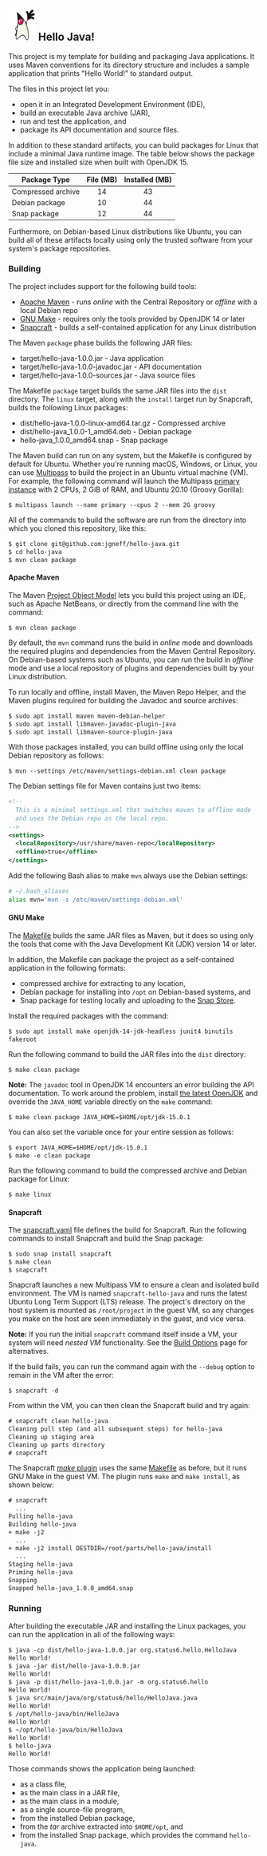## ![Duke, the Java mascot, waving](images/icon.png) Hello Java!

This project is my template for building and packaging Java applications. It uses Maven conventions for its directory structure and includes a sample application that prints "Hello World!" to standard output.

The files in this project let you:

* open it in an Integrated Development Environment (IDE),
* build an executable Java archive (JAR),
* run and test the application, and
* package its API documentation and source files.

In addition to these standard artifacts, you can build packages for Linux that include a minimal Java runtime image. The table below shows the package file size and installed size when built with OpenJDK 15.

| Package Type | File (MB) | Installed (MB) |
| ------------ |:---------:|:--------------:|
| Compressed archive | 14 | 43 |
| Debian package     | 10 | 44 |
| Snap package       | 12 | 44 |

Furthermore, on Debian-based Linux distributions like Ubuntu, you can build all of these artifacts locally using only the trusted software from your system's package repositories.

### Building

The project includes support for the following build tools:

* [Apache Maven](https://maven.apache.org) - runs *online* with the Central Repository or *offline* with a local Debian repo
* [GNU Make](https://www.gnu.org/software/make/) - requires only the tools provided by OpenJDK 14 or later
* [Snapcraft](https://snapcraft.io/build) - builds a self-contained application for any Linux distribution

The Maven `package` phase builds the following JAR files:

* target/hello-java-1.0.0.jar - Java application
* target/hello-java-1.0.0-javadoc.jar - API documentation
* target/hello-java-1.0.0-sources.jar - Java source files

The Makefile `package` target builds the same JAR files into the `dist` directory. The `linux` target, along with the `install` target run by Snapcraft, builds the following Linux packages:

* dist/hello-java-1.0.0-linux-amd64.tar.gz - Compressed archive
* dist/hello-java_1.0.0-1_amd64.deb - Debian package
* hello-java_1.0.0_amd64.snap - Snap package

The Maven build can run on any system, but the Makefile is configured by default for Ubuntu. Whether you're running macOS, Windows, or Linux, you can use [Multipass](https://multipass.run) to build the project in an Ubuntu virtual machine (VM). For example, the following command will launch the Multipass [primary instance](https://multipass.run/docs/primary-instance) with 2 CPUs, 2 GiB of RAM, and Ubuntu 20.10 (Groovy Gorilla):

```console
$ multipass launch --name primary --cpus 2 --mem 2G groovy
```

All of the commands to build the software are run from the directory into which you cloned this repository, like this:

```console
$ git clone git@github.com:jgneff/hello-java.git
$ cd hello-java
$ mvn clean package
```

#### Apache Maven

The Maven [Project Object Model](pom.xml) lets you build this project using an IDE, such as Apache NetBeans, or directly from the command line with the command:

```console
$ mvn clean package
```

By default, the `mvn` command runs the build in *online* mode and downloads the required plugins and dependencies from the Maven Central Repository. On Debian-based systems such as Ubuntu, you can run the build in *offline* mode and use a local repository of plugins and dependencies built by your Linux distribution.

To run locally and offline, install Maven, the Maven Repo Helper, and the Maven plugins required for building the Javadoc and source archives:

```console
$ sudo apt install maven maven-debian-helper
$ sudo apt install libmaven-javadoc-plugin-java
$ sudo apt install libmaven-source-plugin-java
```

With those packages installed, you can build offline using only the local Debian repository as follows:

```console
$ mvn --settings /etc/maven/settings-debian.xml clean package
```

The Debian settings file for Maven contains just two items:

```XML
<!--
  This is a minimal settings.xml that switches maven to offline mode
  and uses the Debian repo as the local repo.
-->
<settings>
  <localRepository>/usr/share/maven-repo</localRepository>
  <offline>true</offline>
</settings>
```

Add the following Bash alias to make `mvn` always use the Debian settings:

```bash
# ~/.bash_aliases
alias mvn='mvn -s /etc/maven/settings-debian.xml'
```

#### GNU Make

The [Makefile](Makefile) builds the same JAR files as Maven, but it does so using only the tools that come with the Java Development Kit (JDK) version 14 or later.

In addition, the Makefile can package the project as a self-contained application in the following formats:

* compressed archive for extracting to any location,
* Debian package for installing into `/opt` on Debian-based systems, and
* Snap package for testing locally and uploading to the [Snap Store](https://snapcraft.io/store).

Install the required packages with the command:

```console
$ sudo apt install make openjdk-14-jdk-headless junit4 binutils fakeroot
```

Run the following command to build the JAR files into the `dist` directory:

```console
$ make clean package
```

**Note:** The `javadoc` tool in OpenJDK 14 encounters an error building the API documentation. To work around the problem, install [the latest OpenJDK](https://jdk.java.net) and override the `JAVA_HOME` variable directly on the `make` command:

```console
$ make clean package JAVA_HOME=$HOME/opt/jdk-15.0.1
```

You can also set the variable once for your entire session as follows:

```console
$ export JAVA_HOME=$HOME/opt/jdk-15.0.1
$ make -e clean package
```

Run the following command to build the compressed archive and Debian package for Linux:

```console
$ make linux
```

#### Snapcraft

The [snapcraft.yaml](snap/snapcraft.yaml) file defines the build for Snapcraft. Run the following commands to install Snapcraft and build the Snap package:

```console
$ sudo snap install snapcraft
$ make clean
$ snapcraft
```

Snapcraft launches a new Multipass VM to ensure a clean and isolated build environment. The VM is named `snapcraft-hello-java` and runs the latest Ubuntu Long Term Support (LTS) release. The project's directory on the host system is mounted as `/root/project` in the guest VM, so any changes you make on the host are seen immediately in the guest, and vice versa.

**Note:** If you run the initial `snapcraft` command itself inside a VM, your system will need *nested VM* functionality. See the [Build Options](https://snapcraft.io/docs/build-options) page for alternatives.

If the build fails, you can run the command again with the `--debug` option to remain in the VM after the error:

```console
$ snapcraft -d
```

From within the VM, you can then clean the Snapcraft build and try again:

```console
# snapcraft clean hello-java
Cleaning pull step (and all subsequent steps) for hello-java
Cleaning up staging area
Cleaning up parts directory
# snapcraft
```

The Snapcraft [*make* plugin](https://snapcraft.io/docs/make-plugin) uses the same [Makefile](Makefile) as before, but it runs GNU Make in the guest VM. The plugin runs `make` and `make install`, as shown below:

```console
# snapcraft
  ...
Pulling hello-java
Building hello-java
+ make -j2
  ...
+ make -j2 install DESTDIR=/root/parts/hello-java/install
  ...
Staging hello-java
Priming hello-java
Snapping
Snapped hello-java_1.0.0_amd64.snap
```

### Running

After building the executable JAR and installing the Linux packages, you can run the application in all of the following ways:

```console
$ java -cp dist/hello-java-1.0.0.jar org.status6.hello.HelloJava
Hello World!
$ java -jar dist/hello-java-1.0.0.jar
Hello World!
$ java -p dist/hello-java-1.0.0.jar -m org.status6.hello
Hello World!
$ java src/main/java/org/status6/hello/HelloJava.java
Hello World!
$ /opt/hello-java/bin/HelloJava
Hello World!
$ ~/opt/hello-java/bin/HelloJava
Hello World!
$ hello-java
Hello World!
```

Those commands shows the application being launched:

* as a class file,
* as the main class in a JAR file,
* as the main class in a module,
* as a single source-file program,
* from the installed Debian package,
* from the *tar* archive extracted into `$HOME/opt`, and
* from the installed Snap package, which provides the command `hello-java`.
